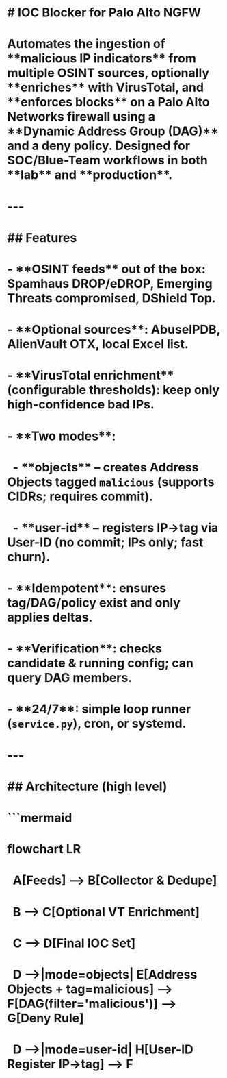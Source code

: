 # \# IOC Blocker for Palo Alto NGFW

# 

# Automates the ingestion of \*\*malicious IP indicators\*\* from multiple OSINT sources, optionally \*\*enriches\*\* with VirusTotal, and \*\*enforces blocks\*\* on a Palo Alto Networks firewall using a \*\*Dynamic Address Group (DAG)\*\* and a deny policy. Designed for SOC/Blue-Team workflows in both \*\*lab\*\* and \*\*production\*\*.

# 

# ---

# 

# \## Features

# 

# \- \*\*OSINT feeds\*\* out of the box: Spamhaus DROP/eDROP, Emerging Threats compromised, DShield Top.

# \- \*\*Optional sources\*\*: AbuseIPDB, AlienVault OTX, local Excel list.

# \- \*\*VirusTotal enrichment\*\* (configurable thresholds): keep only high-confidence bad IPs.

# \- \*\*Two modes\*\*:

# &nbsp; - \*\*objects\*\* – creates Address Objects tagged `malicious` (supports CIDRs; requires commit).

# &nbsp; - \*\*user-id\*\* – registers IP→tag via User-ID (no commit; IPs only; fast churn).

# \- \*\*Idempotent\*\*: ensures tag/DAG/policy exist and only applies deltas.

# \- \*\*Verification\*\*: checks candidate \& running config; can query DAG members.

# \- \*\*24/7\*\*: simple loop runner (`service.py`), cron, or systemd.

# 

# ---

# 

# \## Architecture (high level)

# 

# ```mermaid

# flowchart LR

# &nbsp;   A\[Feeds] --> B\[Collector \& Dedupe]

# &nbsp;   B --> C\[Optional VT Enrichment]

# &nbsp;   C --> D\[Final IOC Set]

# &nbsp;   D -->|mode=objects| E\[Address Objects + tag=malicious] --> F\[DAG(filter='malicious')] --> G\[Deny Rule]

# &nbsp;   D -->|mode=user-id| H\[User-ID Register IP→tag] --> F



